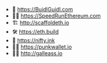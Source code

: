 - 🏰 https://BuidlGuidl.com
- 🏃‍♀️ https://SpeedRunEthereum.com
- 🏗 http://scaffoldeth.io
- 🛠 https://eth.build
- 🎨 https://nifty.ink
- 🧑‍🎤 https://punkwallet.io
- 🏴‍☠️ http://galleass.io
